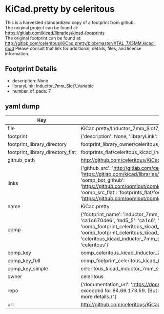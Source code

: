 # KiCad.pretty by celeritous  
This is a harvested standardized copy of a footprint from github.  
The original project can be found at:  
https://gitlab.com/kicad/libraries/kicad-footprints  
The original footprint can be found at:
http://gitlab.com/celeritous/KiCad.pretty/blob/master/XTAL_7X5MM.kicad_mod
Please consult that link for additional, details, files, and license information.  
## Footprint Details
* description: None  
* libraryLink: Inductor_7mm_Slot7_Variable  
* number_of_pads: 7  
## yaml dump  
| Key | Value |  
| --- | --- |  
| file | KiCad.pretty/Inductor_7mm_Slot7_Variable.kicad_mod |  
| footprint | {'description': None, 'libraryLink': 'Inductor_7mm_Slot7_Variable', 'number_of_pads': 7} |  
| footprint_library_directory | footprint_library_owner/celeritous_KiCad.pretty |  
| footprint_library_directory_flat | footprints_flat/celeritous_kicad_inductor_7mm_slot7_variable/working |  
| github_path | http://github.com/celeritous/KiCad.pretty/blob/master/Inductor_7mm_Slot7_Variable.kicad_mod |  
| links | {'github_src': 'http://gitlab.com/celeritous/KiCad.pretty/blob/master/XTAL_7X5MM.kicad_mod', 'github_src_repo': 'https://gitlab.com/kicad/libraries/kicad-footprints', 'oomp_bot': 'footprints/celeritous_kicad_inductor_7mm_slot7_variable/working', 'oomp_bot_github': 'https://github.com/oomlout/oomlout_oomp_footprint_bot/tree/main/footprints/celeritous_kicad_inductor_7mm_slot7_variable/working', 'oomp_src_flat': 'footprints_flat/footprints_flat/celeritous_kicad_inductor_7mm_slot7_variable/working', 'oomp_src_flat_github': 'https://github.com/oomlout/oomlout_oomp_footprint_src/tree/main/footprints_flat/celeritous_kicad_inductor_7mm_slot7_variable/working'} |  
| name | KiCad.pretty |  
| oomp | {'footprint_name': 'inductor_7mm_slot7_variable', 'library_name': 'kicad', 'md5': 'ca1c6704e612e97140ba7707e1819d38', 'md5_10': 'ca1c6704e6', 'md5_5': 'ca1c6', 'md5_6': 'ca1c67', 'oomp_key': 'oomp_celeritous_kicad_inductor_7mm_slot7_variable', 'oomp_key_extra': 'oomp_footprint_celeritous_kicad_inductor_7mm_slot7_variable', 'oomp_key_full': 'oomp_footprint_celeritous_kicad_inductor_7mm_slot7_variable_ca1c67', 'oomp_key_simple': 'celeritous_kicad_inductor_7mm_slot7_variable', 'original_filename': 'KiCad.pretty/Inductor_7mm_Slot7_Variable.kicad_mod', 'owner_name': 'celeritous'} |  
| oomp_key | oomp_celeritous_kicad_inductor_7mm_slot7_variable |  
| oomp_key_full | oomp_footprint_celeritous_kicad_inductor_7mm_slot7_variable |  
| oomp_key_simple | celeritous_kicad_inductor_7mm_slot7_variable |  
| owner | celeritous |  
| repo | {'documentation_url': 'https://docs.github.com/rest/overview/resources-in-the-rest-api#rate-limiting', 'message': "API rate limit exceeded for 84.66.173.59. (But here's the good news: Authenticated requests get a higher rate limit. Check out the documentation for more details.)"} |  
| url | http://github.com/celeritous/KiCad.pretty |  

